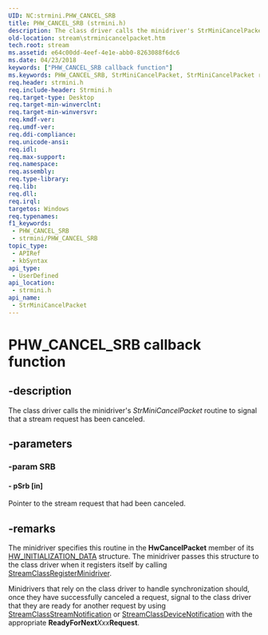 ```yaml
---
UID: NC:strmini.PHW_CANCEL_SRB
title: PHW_CANCEL_SRB (strmini.h)
description: The class driver calls the minidriver's StrMiniCancelPacket routine to signal that a stream request has been canceled.
old-location: stream\strminicancelpacket.htm
tech.root: stream
ms.assetid: e64c00dd-4eef-4e1e-abb0-8263088f6dc6
ms.date: 04/23/2018
keywords: ["PHW_CANCEL_SRB callback function"]
ms.keywords: PHW_CANCEL_SRB, StrMiniCancelPacket, StrMiniCancelPacket routine [Streaming Media Devices], stream.strminicancelpacket, strmini-routines_976ab3d0-d8aa-4121-a0a8-b37d08a07219.xml, strmini/StrMiniCancelPacket
req.header: strmini.h
req.include-header: Strmini.h
req.target-type: Desktop
req.target-min-winverclnt: 
req.target-min-winversvr: 
req.kmdf-ver: 
req.umdf-ver: 
req.ddi-compliance: 
req.unicode-ansi: 
req.idl: 
req.max-support: 
req.namespace: 
req.assembly: 
req.type-library: 
req.lib: 
req.dll: 
req.irql: 
targetos: Windows
req.typenames: 
f1_keywords:
 - PHW_CANCEL_SRB
 - strmini/PHW_CANCEL_SRB
topic_type:
 - APIRef
 - kbSyntax
api_type:
 - UserDefined
api_location:
 - strmini.h
api_name:
 - StrMiniCancelPacket
---
```


# PHW_CANCEL_SRB callback function


## -description

The class driver calls the minidriver's <i>StrMiniCancelPacket</i> routine to signal that a stream request has been canceled.

## -parameters

### -param SRB

#### - pSrb [in]

Pointer to the stream request that had been canceled.

## -remarks

The minidriver specifies this routine in the <b>HwCancelPacket</b> member of its <a href="/windows-hardware/drivers/ddi/strmini/ns-strmini-_hw_initialization_data">HW_INITIALIZATION_DATA</a> structure. The minidriver passes this structure to the class driver when it registers itself by calling <a href="/windows-hardware/drivers/ddi/strmini/nf-strmini-streamclassregisteradapter">StreamClassRegisterMinidriver</a>.

Minidrivers that rely on the class driver to handle synchronization should, once they have successfully canceled a request, signal to the class driver that they are ready for another request by using <a href="/windows-hardware/drivers/ddi/strmini/nf-strmini-streamclassstreamnotification">StreamClassStreamNotification</a> or <a href="/windows-hardware/drivers/ddi/strmini/nf-strmini-streamclassdevicenotification">StreamClassDeviceNotification</a> with the appropriate <b>ReadyForNext</b><i>Xxx</i><b>Request</b>.